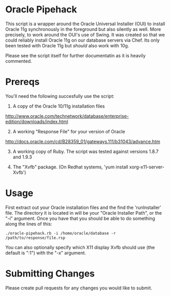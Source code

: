 Oracle Pipehack
===============

This script is a wrapper around the Oracle Universal Installer (OUI) to install Oracle 11g synchronously in the foreground but also silently as well. More precisely, to work around the OUI's use of Swing. It was created so that we could reliably install Oracle 11g on our database servers via Chef. Its only been tested with Oracle 11g but *should* also work with 10g. 

Please see the script itself for further documentatin as it is heavily commented.


Prereqs
=======

You'll need the following succesfully use the script:

1. A copy of the Oracle 10/11g installation files

http://www.oracle.com/technetwork/database/enterprise-edition/downloads/index.html

2. A working "Response File" for your version of Oracle

http://docs.oracle.com/cd/B28359_01/gateways.111/b31043/advance.htm

3. A working copy of Ruby. The script was tested against versions 1.8.7 and 1.9.3

4. The "Xvfb" package. (On Redhat systems, 'yum install xorg-x11-server-Xvfb')


Usage
=====

First extract out your Oracle installation files and the find the 'runInstaller' file. The directory it is located in will be your "Oracle Installer Path", or the "-i" argument. Once you have that you should be able to do something along the lines of this:

    ./oracle-pipehack.rb -i /home/oracle/database -r /path/to/response/file.rsp

You can also optionally specify which X11 display Xvfb should use (the default is ":1") with the "-x" argument.


Submitting Changes
==================

Please create pull requests for any changes you would like to submit.
